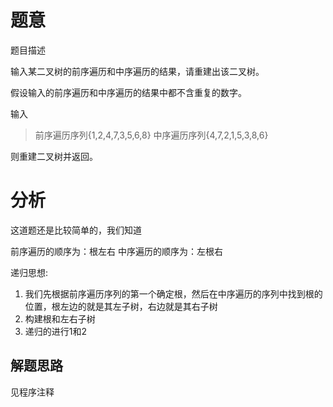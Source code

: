 # 题意
题目描述

输入某二叉树的前序遍历和中序遍历的结果，请重建出该二叉树。

假设输入的前序遍历和中序遍历的结果中都不含重复的数字。

输入

> 前序遍历序列{1,2,4,7,3,5,6,8}
> 中序遍历序列{4,7,2,1,5,3,8,6}

则重建二叉树并返回。

# 分析

这道题还是比较简单的，我们知道

前序遍历的顺序为：根左右
中序遍历的顺序为：左根右

递归思想: 

1. 我们先根据前序遍历序列的第一个确定根，然后在中序遍历的序列中找到根的位置，根左边的就是其左子树，右边就是其右子树
2. 构建根和左右子树
3. 递归的进行1和2


## 解题思路

见程序注释

